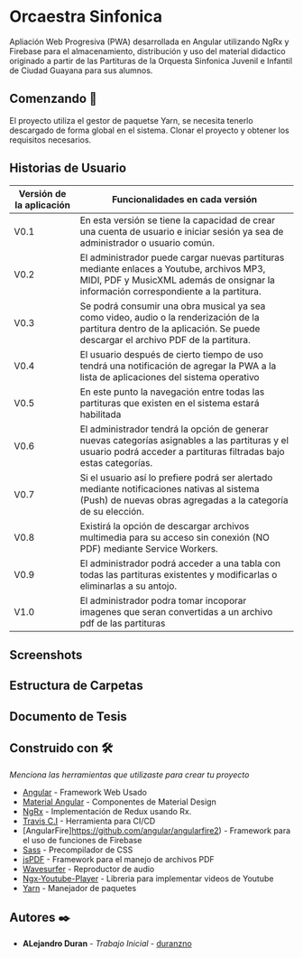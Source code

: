 # Orcaestra Sinfonica

Apliación Web Progresiva (PWA) desarrollada en Angular utilizando NgRx y Firebase para el almacenamiento, distribución y uso del material didactico originado a partir de las Partituras de la Orquesta Sinfonica Juvenil e Infantil de Ciudad Guayana para sus alumnos.

## Comenzando 🚀

El proyecto utiliza el gestor de paquetse Yarn, se necesita tenerlo descargado de forma global en el sistema. 
Clonar el proyecto y obtener los requisitos necesarios.

## Historias de Usuario
| Versión de la aplicación | Funcionalidades en cada versión                                                                                                                                                   |
| ------------------------ | --------------------------------------------------------------------------------------------------------------------------------------------------------------------------------- |
| V0.1                     | En esta versión se tiene la capacidad de crear una cuenta de usuario e iniciar sesión ya sea de administrador o usuario común.                                                    |
| V0.2                     | El administrador puede cargar nuevas partituras mediante enlaces a Youtube, archivos MP3, MIDI, PDF y MusicXML además de  onsignar la información correspondiente a la partitura. |
| V0.3                     | Se podrá consumir una obra musical ya sea como video, audio o la renderización de la partitura dentro de la aplicación. Se puede descargar el archivo PDF de la partitura.        |
| V0.4                     | El usuario después de cierto tiempo de uso tendrá una notificación de agregar la PWA a la lista de aplicaciones del sistema operativo                                             |
| V0.5                     | En este punto la navegación entre todas las partituras que existen en el sistema estará habilitada                                                                                |
| V0.6                     | El administrador tendrá la opción de generar nuevas categorías asignables a las partituras y el usuario podrá acceder a partituras filtradas bajo estas categorías.               |
| V0.7                     | Si el usuario así lo prefiere podrá ser alertado mediante notificaciones nativas al sistema (Push) de nuevas obras agregadas a la categoría de su elección.                       |
| V0.8                     | Existirá la opción de descargar archivos multimedia para su acceso sin conexión (NO PDF) mediante Service Workers.                                                                |
| V0.9                     | El administrador podrá acceder a una tabla con todas las partituras existentes y modificarlas o eliminarlas a su antojo.                                                          |
| V1.0                     | El administrador podra tomar incoporar imagenes que seran convertidas a un archivo pdf de las partituras                                                                          |
## Screenshots
## Estructura de Carpetas
## Documento de Tesis
## Construido con 🛠️

_Menciona las herramientas que utilizaste para crear tu proyecto_

* [Angular](http://angular.io) - Framework Web Usado
* [Material Angular](http://material.angular.io/) - Componentes de Material Design
* [NgRx](https://ngrx.io/) - Implementación de Redux usando Rx.
* [Travis C.I](https://travis-ci.org/) - Herramienta para CI/CD
* [AngularFire]https://github.com/angular/angularfire2) - Framework para el uso de funciones de Firebase 
* [Sass](https://sass-lang.com/) - Precompilador de CSS
* [jsPDF](https://parall.ax/products/jspdf) - Framework para el manejo de archivos PDF
* [Wavesurfer](https://wavesurfer-js.org/) - Reproductor de audio
* [Ngx-Youtube-Player](https://www.npmjs.com/package/ngx-youtube-player) - Libreria para implementar videos de Youtube
* [Yarn](https://www.yarnpkg.com) - Manejador de paquetes



## Autores ✒️

* **ALejandro Duran** - *Trabajo Inicial* - [duranzno](https://github.com/duranzno)


